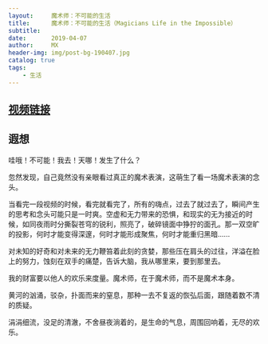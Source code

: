 ```yaml
---
layout:     魔术师：不可能的生活
title:      魔术师：不可能的生活（Magicians Life in the Impossible）
subtitle:   
date:       2019-04-07
author:     MX
header-img: img/post-bg-190407.jpg
catalog: true
tags:
    - 生活
---
```

## [视频链接](https://www.bilibili.com/video/av37112640/?spm_id_from=333.788.videocard.1)
## 遐想
哇哦！不可能！我去！天哪！发生了什么？

忽然发现，自己竟然没有亲眼看过真正的魔术表演，这萌生了看一场魔术表演的念头。

当看完一段视频的时候，看完就看完了，所有的嗨点，过去了就过去了，瞬间产生的思考和念头可能只是一时爽。空虚和无力带来的恐惧，和现实的无为接近的时候，如同夜雨时分撕裂苍穹的锐利，照亮了，破碎镜面中狰狞的面孔。那一双空旷的投影，何时才能变得深邃，何时才能形成聚焦，何时才能重归黑暗......

对未知的好奇和对未来的无力鞭笞着此刻的贪婪，那些压在肩头的过往，洋溢在脸上的努力，蚀刻在双手的痛楚，告诉大脑，我从哪里来，要到那里去。

我的财富要以他人的欢乐来度量。魔术师，在于魔术师，而不是魔术本身。

黄河的汹涌，驳杂，扑面而来的窒息，那种一去不复返的恢弘后面，跟随着数不清的质疑。

涓涓细流，没足的清澈，不舍昼夜淌着的，是生命的气息，周围回响着，无尽的欢乐。
